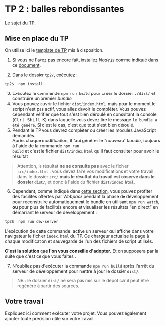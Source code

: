 # TP 2 : balles rebondissantes

  Le [sujet du TP](https://www.fil.univ-lille.fr/~routier/enseignement/licence/js-s4/tdtp/exercices-javascript-balles.html).


## Mise en place du TP

On utilise ici le [template de TP](https://www.fil.univ-lille.fr/~routier/enseignement/licence/js-s4/html/template-app.html) mis à disposition.

  1. Si vous ne l'avez pas encore fait, installez <i>Node.js</i> comme indiqué dans ce [document](https://intranet.fil.univ-lille.fr/2020/04/09/nodejs-et-npm/).  

  2. Dans le dossier `tp2/`, exécutez :
```bash  	  
tp2$  npm install
```  
  3. Exécutez la commande `npm run build` pour créer le dossier `./dist/` et construire un premier *bundle*
  4. Vous pouvez ouvrir le fichier `dist/index.html`, mais pour le moment le script n'est pas actif, vous allez devoir le compléter. Vous pouvez cependant vérifier que tout s'est bien déroulé en consultant la console (<kbd>Ctrl Shift K</kbd>) dans laquelle vous devez lire le message `le bundle a été généré`. Si c'est le cas, c'est que tout s'est bien déroulé.
  5.	Pendant le TP vous devrez compléter ou créer les modules JavaScript demandés.  
    Après chaque modification, il faut générer le <q>nouveau</q> <i>bundle</i>, toujours à l'aide de la commande <code>npm run build</code> et c'est le fichier `dist/index.html` qu'il faut consulter pour avoir le résultat

  >  Attention, le résultat <strong>ne se consulte pas</strong> avec le fichier `src/index.html` : vous devez faire vos modifications et votre travail dans le dossier `src/` **mais le résultat du travail est observé dans le dossier `dist/`**,  et donc à l'aide du fichier **`dist/index.html`**.

  6. Cependant, comme indiqué dans <a href="https://www.fil.univ-lille.fr/~routier/enseignement/licence/js-s4/html/template-app.html#heading2" target="new">cette section</a>, vous pouvez profiter des facilités offertes par  <i>Webpack</i> pendant la phase de développement pour reconstruire automatiquement le bundle en utilisant <code>npm run watch</code>, <strong>ou</strong> pour plus de facilités encore et visualiser les résultats <q>en direct</q>  en démarrant le serveur de développement&nbsp;:</p>
```bash
tp2$  npm run dev-server
```
  L'exécution de cette commande, active un serveur qui affiche dans votre navigateur le fichier `index.html` du TP. Ce chargeur actualise la page à chaque modification et sauvegarde de l'un des fichiers de script utilisés.

  **C'est la solution que l'on vous conseille d'adopter.** Et on supposera par la suite que c'est ce que vous faites .

  7. N'oubliez pas d'exécuter la commande <code>npm run build</code> après l'arrêt du serveur de développement pour mettre à jour le dossier `dist/`.

> NB : le dossier `dist/` ne sera pas mis sur le dépôt car il peut être regénéré à partir des sources.

## Votre travail

Expliquez ici comment exécuter votre projet. Vous pouvez également ajouter toute précision utile sur votre travail.
